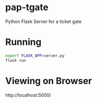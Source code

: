 # pap-tgate
Python Flask Server for a ticket gate

# Running

```bash
export FLASK_APP=server.py
flask run
```

# Viewing on Browser

http://localhost:5000/
